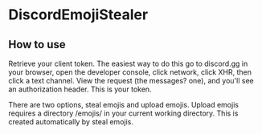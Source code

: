 # DiscordEmojiStealer

## How to use

Retrieve your client token. The easiest way to do this go to discord.gg in your browser, open the developer console, click network, click XHR, then click a text channel.
View the request (the messages? one), and you'll see an authorization header. This is your token.

There are two options, steal emojis and upload emojis. Upload emojis requires a directory /emojis/ in your current working directory. This is created automatically by steal emojis.
